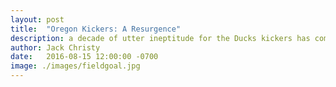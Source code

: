 ```yaml
---
layout: post
title:  "Oregon Kickers: A Resurgence"
description: a decade of utter ineptitude for the Ducks kickers has come to and end.
author: Jack Christy
date:   2016-08-15 12:00:00 -0700
image: ./images/fieldgoal.jpg
---
```

